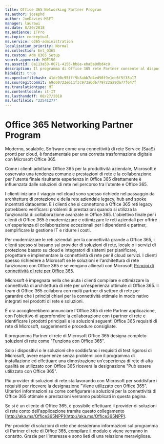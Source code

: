 ```yaml
---
title: Office 365 Networking Partner Program
ms.author: josephd
author: JoeDavies-MSFT
manager: laurawi
ms.date: 8/20/2018
ms.audience: ITPro
ms.topic: conceptual
ms.service: o365-administration
localization_priority: Normal
ms.collection: Ent_O365
ms.custom: Adm_O365_Setup
search.appverid: MOE150
ms.assetid: 8a113a50-0071-4155-bb8e-eba5a8dbd4c8
description: Il programma di Office 365 rete Partner consente al dispositivo per la certificazione come lavorare con Office 365.
hideEdit: true
ms.openlocfilehash: 41dc90c95fff9b3abb7d4ed90f9e1ee6f5f35a17
ms.sourcegitcommit: 69d60723e611f3c973a6d6779722aa9da77f647f
ms.translationtype: MT
ms.contentlocale: it-IT
ms.lasthandoff: 08/27/2018
ms.locfileid: "22541277"
---
```

# <a name="office-365-networking-partner-program"></a>Office 365 Networking Partner Program

Moderno, scalabile, Software come una connettività di rete Service (SaaS) pronti per cloud, è fondamentale per una corretta trasformazione digitale con Microsoft Office 365.  

Come i clienti adottano Office 365 per la produttività aziendale, Microsoft è osservato una tendenza comune e prestazioni di rete e la collaborazione per l'utente finale risultante esperienza in Office 365 direttamente è influenzata dalle soluzioni di rete nel percorso tra l'utente e Office 365.  

I clienti iniziano il viaggio nel cloud sono spesso richiede nel passaggio da architetture di protezione e della rete aziendale legacy, hub and spoke incentrati datacenter. E i clienti che si connettono a Office 365 reti legacy potrebbero verificarsi problemi di prestazioni quando si utilizza la funzionalità di collaborazione avanzate in Office 365. L'obiettivo finale per i clienti di Office 365 è modernizzare e ottimizzare le reti aziendali per offrire un'esperienza di collaborazione eccezionali per i dipendenti e partner, semplificare la gestione IT e ridurre i costi. 

Per modernizzare le reti aziendali per la connettività grande a Office 365, i clienti spesso si basano sul provider di soluzioni di rete, locale o i servizi di protezione basato su cloud e integratori di sistemi per pianificare, progettare e implementare la connettività di rete per il cloud servizi. I clienti spesso richiedere a Microsoft se le soluzioni e l'architettura di rete funzionano con Office 365 e se vengano allineati con Microsoft [Principi di connettività di rete per Office 365](http://aka.ms/PNC).  

Microsoft è impegnata nella che aiuta i clienti compilare e ottimizzare la connettività di architettura di rete per un'esperienza ottimale di Office 365. Il team di Office 365 collabora con molti partner di settore di rete per garantire che i principi chiavi per la connettività ottimale in modo nativo integrati nei prodotti di rete e soluzioni. 

È ora accoglierebbero annunciare l'Office 365 di rete Partner applicazione, con l'obiettivo di approfondire la collaborazione con i partner di rete e identificare i prodotti principali e le soluzioni seguenti Office 365 requisiti di rete di Microsoft, suggerimenti e procedure consigliate. 

Il programma Partner di rete di Microsoft Office 365 designa completo soluzioni di rete come "Funziona con Office 365".  

Solo i dispositivi o le soluzioni che soddisfano i requisiti di test rigorosi di Microsoft, avere esperienze senza problemi con il programma di installazione ed effettuare una dimostrazione un'esperienza di rete di alta qualità se utilizzato con Office 365 riceverà la designazione "Può essere utilizzato con Office 365".  

Più provider di soluzioni di rete sta lavorando con Microsoft per soddisfare i requisiti per ricevere la designazione "Viene utilizzato con Office 365". Ulteriori informazioni su come configurare le soluzioni per la connettività di Office 365 ottimale e prestazioni verranno pubblicati in questa pagina.  

Se si è un cliente di Office 365, è possibile effettuare il provider di soluzioni di rete conto dell'applicazione tramite questo collegamento [http://aka.ms/Office365NPP](http://aka.ms/Office365NPP).

Per provider di soluzioni di rete che desiderano informazioni sul programma di Partner di rete di Office 365, [compilare il modulo](https://forms.office.com/Pages/ResponsePage.aspx?id=v4j5cvGGr0GRqy180BHbRyOZxByRF1dLgv7k6ye5z8pUMTNCVTYyVk9GNEYzWjFOVkI1SzdJNUkyWi4u) e viene verranno in contatto. Grazie per l'interesse e sono lieti di una relazione meravigliose. 

